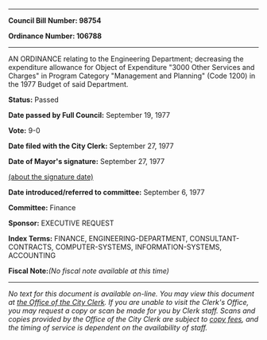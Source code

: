 

********

**Council Bill Number: 98754**
   
**Ordinance Number: 106788**
********

 AN ORDINANCE relating to the Engineering Department; decreasing the expenditure allowance for Object of Expenditure "3000 Other Services and Charges" in Program Category "Management and Planning" (Code 1200) in the 1977 Budget of said Department.

**Status:** Passed
   
**Date passed by Full Council:** September 19, 1977
   
**Vote:** 9-0
   
**Date filed with the City Clerk:** September 27, 1977
   
**Date of Mayor's signature:** September 27, 1977
   
[(about the signature date)](/~public/approvaldate.htm)
   
   
   
**Date introduced/referred to committee:** September 6, 1977
   
**Committee:** Finance
   
**Sponsor:** EXECUTIVE REQUEST
   
   
**Index Terms:** FINANCE, ENGINEERING-DEPARTMENT, CONSULTANT-CONTRACTS, COMPUTER-SYSTEMS, INFORMATION-SYSTEMS, ACCOUNTING

**Fiscal Note:**_(No fiscal note available at this time)_
********

_No text for this document is available on-line. You may view this document at [the Office of the City Clerk](http://www.seattle.gov/leg/clerk/contactUs.htm). If you are unable to visit the Clerk's Office, you may request a copy or scan be made for you by Clerk staff. Scans and copies provided by the Office of the City Clerk are subject to [copy fees](http://clerk.seattle.gov/~public/clerkfees.htm), and the timing of service is dependent on the availability of staff._

